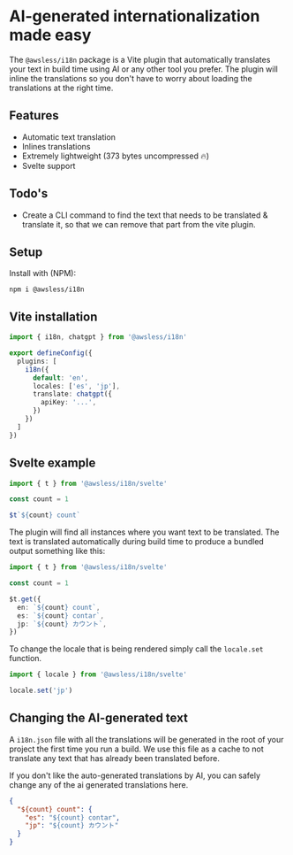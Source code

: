 # AI-generated internationalization made easy

The `@awsless/i18n` package is a Vite plugin that automatically translates your text in build time using AI or any other tool you prefer. The plugin will inline the translations so you don't have to worry about loading the translations at the right time.

## Features

- Automatic text translation
- Inlines translations
- Extremely lightweight (373 bytes uncompressed 🔥)
- Svelte support

## Todo's

- Create a CLI command to find the text that needs to be translated & translate it, so that we can remove that part from the vite plugin.

## Setup

Install with (NPM):

```
npm i @awsless/i18n
```

## Vite installation

```ts
import { i18n, chatgpt } from '@awsless/i18n'

export defineConfig({
  plugins: [
    i18n({
      default: 'en',
      locales: ['es', 'jp'],
      translate: chatgpt({
        apiKey: '...',
      })
    })
  ]
})
```

## Svelte example

```ts
import { t } from '@awsless/i18n/svelte'

const count = 1

$t`${count} count`
```

The plugin will find all instances where you want text to be translated.
The text is translated automatically during build time to produce
a bundled output something like this:

```ts
import { t } from '@awsless/i18n/svelte'

const count = 1

$t.get({
  en: `${count} count`,
  es: `${count} contar`,
  jp: `${count} カウント`,
})
```

To change the locale that is being rendered simply call the `locale.set` function.

```ts
import { locale } from '@awsless/i18n/svelte'

locale.set('jp')
```

## Changing the AI-generated text

A `i18n.json` file with all the translations will be generated in the root of your project the first time you run a build. We use this file as a cache to not translate any text that has already been translated before.

If you don't like the auto-generated translations by AI, you can safely change any of the ai generated translations here.

```json
{
  "${count} count": {
    "es": "${count} contar",
    "jp": "${count} カウント"
  }
}
```
